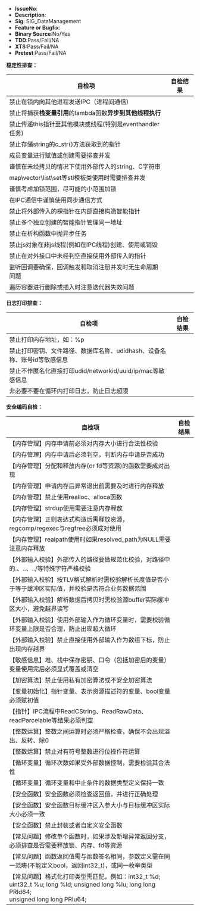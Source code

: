 * **IssueNo**: 
* **Description**: 
* **Sig**: SIG_DataManagement 
* **Feature or Bugfix**: 
* **Binary Source**:No/Yes 
* **TDD**:Pass/Fail/NA 
* **XTS**:Pass/Fail/NA 
* **Pretest**:Pass/Fail/NA 

**稳定性排查：**

| 自检项                                                       | 自检结果  |
| ------------------------------------------------------------ | -------- |
| 禁止在锁内向其他进程发送IPC（进程间通信）              |          |
| 禁止将捕获**栈变量引用**的lambda函数**异步到其他线程执行**    |          |
| 禁止传递this指针至其他模块或线程(特别是eventhandler任务)
| 禁止存储string的c_str()方法获取到的指针                          |          |
|成员变量进行赋值或创建需要排查并发||
|谨慎在未经拷贝的情况下使用外部传入的string、C字符串
|map\vector\list\set等stl模板类使用时需要排查并发
|谨慎考虑加锁范围，尽可能的小范围加锁
|在IPC通信中谨慎使用同步通信方式
|禁止将外部传入的裸指针在内部直接构造智能指针
|禁止多个独立创建的智能指针管理同一地址
|禁止在析构函数中抛异步任务
|禁止js对象在非js线程(例如在IPC线程)创建、使用或销毁
|禁止在对外接口中未经判空直接使用外部传入的指针
|监听回调要确保，回调触发和取消注册并发时无生命周期问题
|遍历容器进行删除或插入时注意迭代器失效问题

**日志打印排查：**

| 自检项                                                       | 自检结果  |
| ------------------------------------------------------------ | -------- |
| 禁止打印内存地址，如：%p              |          |
| 禁止打印密钥、文件路径、数据库名称、udidhash、设备名称、账号id等敏感信息     |          |
| 禁止不作匿名化直接打印udid/networkid/uuid/ip/mac等敏感信息                           |          |
| 非必要不要在循环内打印日志，防止日志超限|       |

**安全编码自检：**

| 自检项                                                          | 自检结果 |
| -------------------------------------------------------------- | -------- |
| 【内存管理】内存申请前必须对内存大小进行合法性校验                |          |
| 【内存管理】内存申请后必须判空，判断内存申请是否成功                               |          |
| 【内存管理】分配和释放内存(or fd等资源)的函数需要成对出现                                |          |
| 【内存管理】申请内存后异常退出前需要及时进行内存释放                                |          |
| 【内存管理】禁止使用realloc、alloca函数                                |          |
| 【内存管理】strdup使用需要注意内存释放                               |          |
| 【内存管理】正则表达式构造后需释放资源，regcomp/regexec与regfree必须成对使用                              |          |
| 【内存管理】realpath使用时如果resolved_path为NULL需要注意内存释放        |          |
| 【外部输入校验】外部传入的路径要做规范化校验，对路径中的.、..、../等特殊字符严格校验       |          |
| 【外部输入校验】按TLV格式解析时需校验解析长度值是否小于等于缓冲区实际值，并校验是否符合业务数据范围        |          |
| 【外部输入校验】解析数据后拷贝时需校验源buffer实际缓冲区大小，避免越界读写        |          |
| 【外部输入校验】使用外部输入作为循环变量时，需要校验循环变量上限是否合理，防止出现超大循环  |          | 
| 【外部输入校验】禁止直接使用外部输入作为数组下标，防止出现内存越界  |          |    
| 【敏感信息】堆、栈中保存密钥、口令（包括加密后的变量）变量使用完后必须显式覆盖或清空            |          |
| 【加密算法】禁止使用私有加密算法或不安全加密算法  |          |
| 【变量初始化】指针变量、表示资源描述符的变量、bool变量必须赋初值                  |          |
| 【指针】IPC流程中ReadCString、ReadRawData、readParcelable等结果必须判空                         |          |
| 【整数运算】整数之间运算时必须严格检查，确保不会出现溢出、反转、除0              |          |
| 【整数运算】禁止对有符号整数进行位操作符运算                                    |          |
| 【循环变量】循环次数如果受外部数据控制，需要检验其合法性                         |          |
| 【循环变量】循环变量和中止条件的数据类型定义保持一致                         |          |
| 【安全函数】安全函数必须检查返回值，并进行正确处理                            |          |
| 【安全函数】安全函数目标缓冲区入参大小与目标缓冲区实际大小必须一致   |          |
| 【安全函数】禁止封装或者自定义安全函数                             |          |
| 【常见问题】修改单个函数时，如果涉及新增异常返回分支，必须排查是否需要释放锁、内存、fd等资源   |          |
| 【常见问题】函数返回值需与函数签名相同，参数定义需在同一范畴(不能定义bool，返回int32_t)，或同一枚举类型   |          |
| 【常见问题】格式化打印类型需匹配，例如：int32_t %d; uint32_t %u; long %ld; unsigned long %lu; long long PRId64;<br> unsigned long long PRIu64;                           |          |
